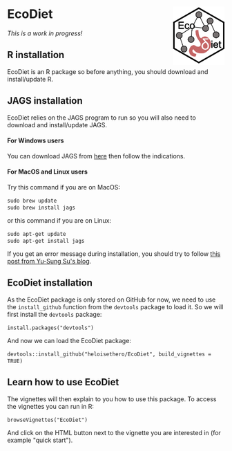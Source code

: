 # EcoDiet <img src="man/figures/logo.PNG" align="right" width="120" />

*This is a work in progress!*

## R installation

EcoDiet is an R package so before anything, you should download and install/update R.

## JAGS installation

EcoDiet relies on the JAGS program to run so you will also need to download and install/update JAGS.

#### For Windows users

You can download JAGS from [here](https://sourceforge.net/projects/mcmc-jags/) then follow the indications.

#### For MacOS and Linux users

Try this command if you are on MacOS:
```
sudo brew update
sudo brew install jags
```

or this command if you are on Linux:
```
sudo apt-get update
sudo apt-get install jags
```

If you get an error message during installation, you should try to follow [this post from Yu-Sung Su's blog](http://yusung.blogspot.com/2009/01/install-jags-and-rjags-in-fedora.html).

## EcoDiet installation

As the EcoDiet package is only stored on GitHub for now, we need to use the `install_github` function from the `devtools` package to load it. So we will first install the `devtools` package:

```{r, eval = FALSE}
install.packages("devtools")
```

And now we can load the EcoDiet package:

```{r, eval = FALSE}
devtools::install_github("heloisethero/EcoDiet", build_vignettes = TRUE)
```

## Learn how to use EcoDiet

The vignettes will then explain to you how to use this package. To access the vignettes you can run in R:
```
browseVignettes("EcoDiet")
```
And click on the HTML button next to the vignette you are interested in (for example "quick start").
